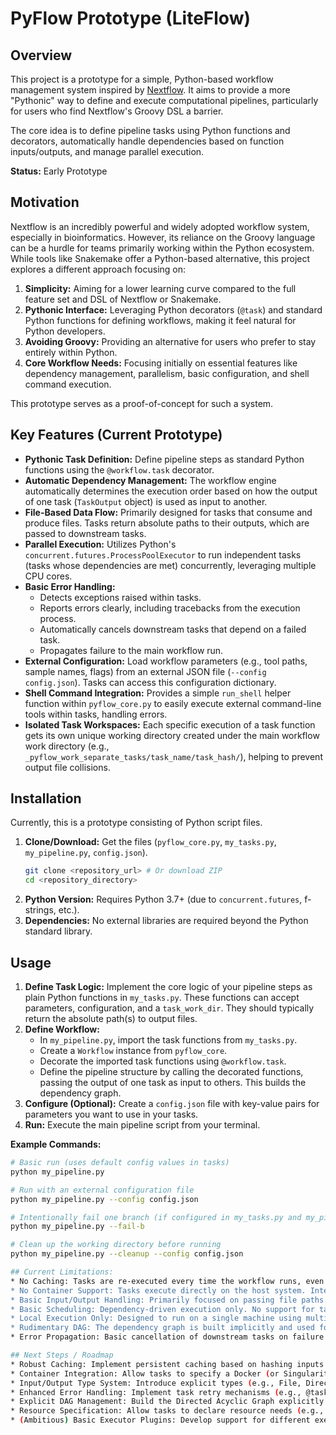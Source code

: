 # PyFlow Prototype (LiteFlow)

## Overview

This project is a prototype for a simple, Python-based workflow management system inspired by [Nextflow](https://www.nextflow.io/). It aims to provide a more "Pythonic" way to define and execute computational pipelines, particularly for users who find Nextflow's Groovy DSL a barrier.

The core idea is to define pipeline tasks using Python functions and decorators, automatically handle dependencies based on function inputs/outputs, and manage parallel execution.

**Status:** Early Prototype

## Motivation

Nextflow is an incredibly powerful and widely adopted workflow system, especially in bioinformatics. However, its reliance on the Groovy language can be a hurdle for teams primarily working within the Python ecosystem. While tools like Snakemake offer a Python-based alternative, this project explores a different approach focusing on:

1.  **Simplicity:** Aiming for a lower learning curve compared to the full feature set and DSL of Nextflow or Snakemake.
2.  **Pythonic Interface:** Leveraging Python decorators (`@task`) and standard Python functions for defining workflows, making it feel natural for Python developers.
3.  **Avoiding Groovy:** Providing an alternative for users who prefer to stay entirely within Python.
4.  **Core Workflow Needs:** Focusing initially on essential features like dependency management, parallelism, basic configuration, and shell command execution.

This prototype serves as a proof-of-concept for such a system.

## Key Features (Current Prototype)

*   **Pythonic Task Definition:** Define pipeline steps as standard Python functions using the `@workflow.task` decorator.
*   **Automatic Dependency Management:** The workflow engine automatically determines the execution order based on how the output of one task (`TaskOutput` object) is used as input to another.
*   **File-Based Data Flow:** Primarily designed for tasks that consume and produce files. Tasks return absolute paths to their outputs, which are passed to downstream tasks.
*   **Parallel Execution:** Utilizes Python's `concurrent.futures.ProcessPoolExecutor` to run independent tasks (tasks whose dependencies are met) concurrently, leveraging multiple CPU cores.
*   **Basic Error Handling:**
    *   Detects exceptions raised within tasks.
    *   Reports errors clearly, including tracebacks from the execution process.
    *   Automatically cancels downstream tasks that depend on a failed task.
    *   Propagates failure to the main workflow run.
*   **External Configuration:** Load workflow parameters (e.g., tool paths, sample names, flags) from an external JSON file (`--config config.json`). Tasks can access this configuration dictionary.
*   **Shell Command Integration:** Provides a simple `run_shell` helper function within `pyflow_core.py` to easily execute external command-line tools within tasks, handling errors.
*   **Isolated Task Workspaces:** Each specific execution of a task function gets its own unique working directory created under the main workflow work directory (e.g., `_pyflow_work_separate_tasks/task_name/task_hash/`), helping to prevent output file collisions.

## Installation

Currently, this is a prototype consisting of Python script files.

1.  **Clone/Download:** Get the files (`pyflow_core.py`, `my_tasks.py`, `my_pipeline.py`, `config.json`).
    ```bash
    git clone <repository_url> # Or download ZIP
    cd <repository_directory>
    ```
2.  **Python Version:** Requires Python 3.7+ (due to `concurrent.futures`, f-strings, etc.).
3.  **Dependencies:** No external libraries are required beyond the Python standard library.

## Usage

1.  **Define Task Logic:** Implement the core logic of your pipeline steps as plain Python functions in `my_tasks.py`. These functions can accept parameters, configuration, and a `task_work_dir`. They should typically return the absolute path(s) to output files.
2.  **Define Workflow:**
    *   In `my_pipeline.py`, import the task functions from `my_tasks.py`.
    *   Create a `Workflow` instance from `pyflow_core`.
    *   Decorate the imported task functions using `@workflow.task`.
    *   Define the pipeline structure by calling the decorated functions, passing the output of one task as input to others. This builds the dependency graph.
3.  **Configure (Optional):** Create a `config.json` file with key-value pairs for parameters you want to use in your tasks.
4.  **Run:** Execute the main pipeline script from your terminal.


**Example Commands:**

```bash
# Basic run (uses default config values in tasks)
python my_pipeline.py

# Run with an external configuration file
python my_pipeline.py --config config.json

# Intentionally fail one branch (if configured in my_tasks.py and my_pipeline.py)
python my_pipeline.py --fail-b

# Clean up the working directory before running
python my_pipeline.py --cleanup --config config.json

## Current Limitations:
* No Caching: Tasks are re-executed every time the workflow runs, even if inputs haven't changed. There is no persistent caching between runs.
* No Container Support: Tasks execute directly on the host system. Integration with Docker or Singularity is not yet implemented.
* Basic Input/Output Handling: Primarily focused on passing file paths (as strings). No explicit system for handling directories robustly or passing complex Python objects between processes reliably.
* Basic Scheduling: Dependency-driven execution only. No support for task retries, time limits, conditional execution based on output content, etc.
* Local Execution Only: Designed to run on a single machine using multiple processes. No support for submitting jobs to HPC schedulers (SLURM, SGE, LSF, etc.) or cloud batch systems (AWS Batch, Google Cloud Batch).
* Rudimentary DAG: The dependency graph is built implicitly and used for execution, but there's no upfront DAG analysis, cycle detection, or visualization capability.
* Error Propagation: Basic cancellation of downstream tasks on failure. More sophisticated strategies are not implemented.

## Next Steps / Roadmap
* Robust Caching: Implement persistent caching based on hashing inputs (arguments, config, input file content/timestamps) and checking output existence/integrity. This is crucial for efficient re-runs.
* Container Integration: Allow tasks to specify a Docker (or Singularity) image (@task(image="...")) and execute the task command within that container, managing volume mounts automatically.
* Input/Output Type System: Introduce explicit types (e.g., File, Directory, Str, Int) for task inputs/outputs to enable better validation, handling (e.g., ensuring directories exist), and potentially more robust serialization.
* Enhanced Error Handling: Implement task retry mechanisms (e.g., @task(retries=3)).
* Explicit DAG Management: Build the Directed Acyclic Graph explicitly before execution, allowing for cycle detection and potentially visualization (e.g., using Graphviz).
* Resource Specification: Allow tasks to declare resource needs (e.g., @task(cpus=4, memory="8G")) – primarily useful for future scheduler integration.
* (Ambitious) Basic Executor Plugins: Develop support for different execution environments, starting potentially with a simple SLURM backend.

